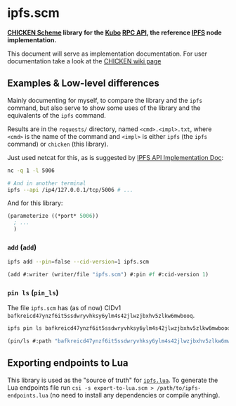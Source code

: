 # ipfs.scm

**[CHICKEN Scheme] library for the [Kubo] [RPC API], the reference [IPFS] node
implementation.**

This document will serve as implementation documentation. For user
documentation take a look at the [CHICKEN wiki page]

## Examples & Low-level differences

Mainly documenting for myself, to compare the library and the `ipfs` command,
but also serve to show some uses of the library and the equivalents of the
`ipfs` command.

Results are in the `requests/` directory, named `<cmd>.<impl>.txt`, where
`<cmd>` is the name of the command and `<impl>` is either `ipfs` (the `ipfs`
command) or `chicken` (this library).

Just used netcat for this, as is suggested by [IPFS API Implementation Doc]:

```sh
nc -q 1 -l 5006

# And in another terminal
ipfs --api /ip4/127.0.0.1/tcp/5006 # ...
```

And for this library:

```scm
(parameterize ((*port* 5006))
  ; ...
  )
```

### `add` (`add`)

```sh
ipfs add --pin=false --cid-version=1 ipfs.scm
```

```scm
(add #:writer (writer/file "ipfs.scm") #:pin #f #:cid-version 1)
```

### `pin ls` (`pin_ls`)

The file `ipfs.scm` has (as of now) CIDv1
`bafkreicd47ynzf6it5ssdwryvhksy6ylm4s42jlwzjbxhv5zlkw6mwbooq`.

```sh
ipfs pin ls bafkreicd47ynzf6it5ssdwryvhksy6ylm4s42jlwzjbxhv5zlkw6mwbooq
```

```scm
(pin/ls #:path "bafkreicd47ynzf6it5ssdwryvhksy6ylm4s42jlwzjbxhv5zlkw6mwbooq")
```

## Exporting endpoints to Lua

This library is used as the "source of truth" for [`ipfs.lua`]. To generate the
Lua endpoints file run `csi -s export-to-lua.scm > /path/to/ipfs-endpoints.lua`
(no need to install any dependencies or compile anything).

[CHICKEN Scheme]: https://call-cc.org
[CHICKEN wiki page]: https://wiki.call-cc.org/eggref/5/ipfs
[IPFS API Implementation Doc]: https://github.com/ipfs/kubo/blob/3902c9be004e0a0e550d57c07a7068c7890deee5/docs/implement-api-bindings.md
[IPFS]: https://ipfs.io
[Kubo]: https://github.com/ipfs/kubo
[RPC API]: https://docs.ipfs.io/reference/kubo/rpc
[`ipfs.lua`]: https://git.sr.ht/~siiky/ipfs.lua
